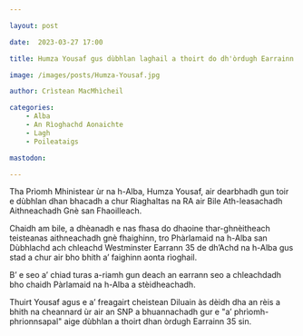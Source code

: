 ```yaml
---

layout: post

date:  2023-03-27 17:00

title: Humza Yousaf gus dùbhlan laghail a thoirt do dh'òrdugh Earrainn 35 Riaghaltas na RA

image: /images/posts/Humza-Yousaf.jpg

author: Crìstean MacMhìcheil

categories:
    - Alba
    - An Rìoghachd Aonaichte
    - Lagh
    - Poileataigs

mastodon:

---
```


Tha Prìomh Mhinistear ùr na h-Alba, Humza Yousaf, air dearbhadh gun toir e dùbhlan dhan bhacadh a chur Riaghaltas na RA air Bile Ath-leasachadh Aithneachadh Gnè san Fhaoilleach.

Chaidh am bile, a dhèanadh e nas fhasa do dhaoine thar-ghnèitheach teisteanas aithneachadh gnè fhaighinn, tro Phàrlamaid na h-Alba san Dùbhlachd ach chleachd Westminster Earrann 35 de dh’Achd na h-Alba gus stad a chur air bho bhith a’ faighinn aonta rìoghail.

B’ e seo a’ chiad turas a-riamh gun deach an earrann seo a chleachdadh bho chaidh Pàrlamaid na h-Alba a stèidheachadh.

Thuirt Yousaf agus e a’ freagairt cheistean Diluain às dèidh dha an rèis a bhith na cheannard ùr air an SNP a bhuannachadh gur e "a’ phrìomh-phrionnsapal" aige dùbhlan a thoirt dhan òrdugh Earrainn 35 sin.